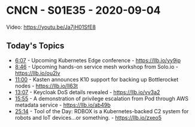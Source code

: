# CNCN - S01E35 - 2020-09-04

Video: https://youtu.be/Ja7jH01SfE8

## Today's Topics

- [6:07](https://www.youtube.com/watch?v=Ja7jH01SfE8&t=367) - Upcoming Kubernetes Edge conference - https://llb.io/yy9ip
- [8:46](https://www.youtube.com/watch?v=Ja7jH01SfE8&t=526) - Upcoming hands-on service mesh workshop from Solo.io - https://llb.io/ou2lv
- [11:00](https://www.youtube.com/watch?v=Ja7jH01SfE8&t=660) - Kasten announces K10 support for backing up Bottlerocket nodes - https://llb.io/ll63t
- [13:07](https://www.youtube.com/watch?v=Ja7jH01SfE8&t=787) - Keycloak DoS details revealed - https://llb.io/vv3a2
- [15:55](https://www.youtube.com/watch?v=Ja7jH01SfE8&t=955) - A demonstration of privilege escalation from Pod through AWS metadata service - https://llb.io/ab49b
- [25:14](https://www.youtube.com/watch?v=Ja7jH01SfE8&t=1514) - Tool of the Day: RDBOX is a Kubernetes-backed C2 system for robots and IoT devices...or something. - https://llb.io/zxeo5
